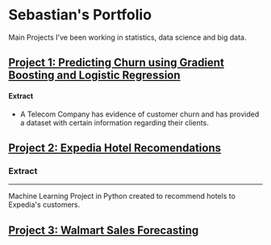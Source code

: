 # Sebastian's Portfolio
Main Projects I've been working in statistics, data science and big data.

## [Project 1: Predicting Churn using Gradient Boosting and Logistic Regression](https://github.com/TWM-Sebastian-S/Predicting-Churn-using-Gradient-Boosting-and-Logistic-Regression/blob/main/README.md)

#### Extract

* A Telecom Company has evidence of customer churn and has provided a dataset with certain information regarding their clients.




## [Project 2: Expedia Hotel Recomendations](https://github.com/TWM-Sebastian-S/Expedia-Hotel-Recomendations/blob/main/README.md)

### Extract
------
Machine Learning Project in Python created to recommend hotels to Expedia's customers.



## [Project 3: Walmart Sales Forecasting]()

